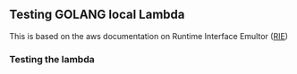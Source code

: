 ## Testing GOLANG local Lambda
This is based on the aws documentation on Runtime Interface Emultor ([RIE](https://docs.aws.amazon.com/lambda/latest/dg/images-test.html))


### Testing the lambda

